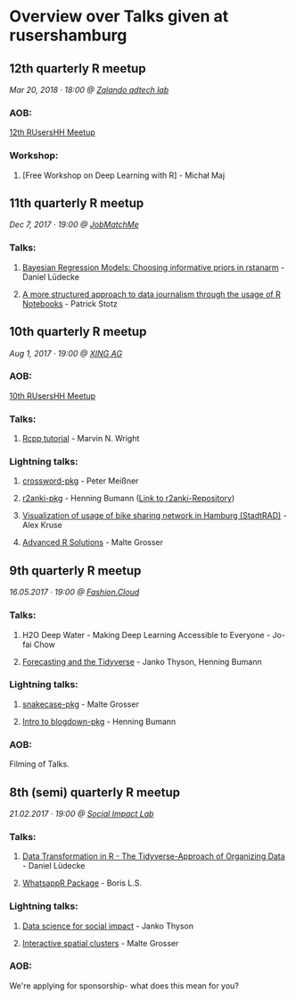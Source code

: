 # Overview over Talks given at rusershamburg

## 12th quarterly R meetup

*Mar 20, 2018 · 18:00 @ [Zalando adtech lab](https://www.zalando-adtech-lab.com/)*

### AOB:

[12th RUsersHH Meetup](https://github.com/rusershamburg/meetup-repo/blob/master/meetup-12/RUsersHH12thMeetup.pdf)

### Workshop:

1. [Free Workshop on Deep Learning with R] - Michał Maj

## 11th quarterly R meetup

*Dec 7, 2017 · 19:00 @ [JobMatchMe](https://www.jobmatch.me/)*

### Talks:

1. [Bayesian Regression Models: Choosing informative priors in rstanarm](https://strengejacke.wordpress.com/2017/12/08/bayesian-regression-modelling-in-r-choosing-informative-priors-in-rstanarm-rstats/) - Daniel Lüdecke

2. [A more structured approach to data journalism through the usage of R Notebooks](https://github.com/PatrickStotz/2017.12_data_journalism_R_Notebooks/blob/master/2017.12%20-%20DDJ%20and%20R%20Notebooks.pdf) - Patrick Stotz


## 10th quarterly R meetup

*Aug 1, 2017 · 19:00 @ [XING AG](http://xing.com)*

### AOB:

[10th RUsersHH Meetup](https://github.com/rusershamburg/meetup-10/blob/master/RUsersHH10thMeetup.pdf)

### Talks:

1. [Rcpp tutorial](https://github.com/mnwright/Rcpp-tutorial) - Marvin N. Wright

### Lightning talks:

1. [crossword-pkg](https://github.com/petermeissner/crossword) - Peter Meißner

2. [r2anki-pkg](https://github.com/rusershamburg/meetup-repo/blob/master/meetup-10/r2anki_presentation.pdf) - Henning Bumann ([Link to r2anki-Repository](https://github.com/henningsway/r2anki))

3. [Visualization of usage of bike sharing network in Hamburg (StadtRAD)](https://github.com/kruse-alex/bike_sharing) - Alex Kruse 

4. [Advanced R Solutions](https://github.com/rusershamburg/meetup-repo/blob/master/meetup-10/AdvancedRSolutions_LightningTalk_UseR2017.pdf) - Malte Grosser


## 9th quarterly R meetup

*16.05.2017 · 19:00 @ [Fashion.Cloud](http://fashion.cloud)*

### Talks:

1. H2O Deep Water - Making Deep Learning Accessible to Everyone - Jo-fai Chow

2. [Forecasting and the Tidyverse](https://github.com/henningsway/tidyforecast) - Janko Thyson, Henning Bumann

### Lightning talks:

1. [snakecase-pkg](https://github.com/rusershamburg/meetup-repo/blob/master/meetup-09/20170516_snakecase_pkg.pdf) - Malte Grosser

2. [Intro to blogdown-pkg](https://github.com/henningsway/Tokyo.R) - Henning Bumann

### AOB:

Filming of Talks.


## 8th (semi) quarterly R meetup

*21.02.2017 · 19:00 @ [Social Impact Lab](http://hamburg.socialimpactlab.eu/kontakt)*

### Talks:

1. [Data Transformation in R - The Tidyverse-Approach of Organizing Data](https://github.com/rusershamburg/meetup-repo/blob/master/meetup-08/20170221_data_transformation_and_exploration.pdf) - Daniel Lüdecke

2. [WhatsappR Package](https://github.com/rusershamburg/meetup-repo/blob/master/meetup-08/20170221_WhatsAppR_package.pdf) - Boris L.S.

### Lightning talks:

1. [Data science for social impact](https://github.com/rusershamburg/meetup-repo/blob/master/meetup-08/20170221_data_science_for_social_impact.pdf) - Janko Thyson

2. [Interactive spatial clusters](https://github.com/rusershamburg/meetup-repo/blob/master/meetup-08/20170221_interactive_spatial_clusters.pdf) - Malte Grosser

### AOB:

We're applying for sponsorship- what does this mean for you?
